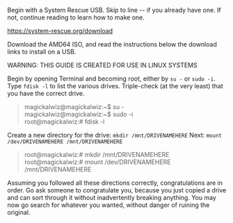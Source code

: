 Begin with a System Rescue USB. Skip to line -- if you already have one. If not, continue reading to learn how to make one.


https://system-rescue.org/download

Download the AMD64 ISO, and read the instructions below the download links to install on a USB.


WARNING: THIS GUIDE IS CREATED FOR USE IN LINUX SYSTEMS

Begin by opening Terminal and becoming root, either by `su -` or `sudo -i`. Type `fdisk -l` to list the various drives. Triple-check (at the very least) that you have the correct drive.

>magickalwiz@magickalwiz:\~$ su -<br />
>magickalwiz@magickalwiz:\~$ sudo -i<br />
>root@magickalwiz:# fdisk -l

Create a new directory for the drive: `mkdir /mnt/DRIVENAMEHERE`
Next: `mount /dev/DRIVENAMEHERE /mnt/DRIVENAMEHERE`

>root@magickalwiz:# mkdir /mnt/DRIVENAMEHERE<br />
>root@magickalwiz:# mount /dev/DRIVENAMEHERE /mnt/DRIVENAMEHERE

Assuming you followed all these directions correctly, congratulations are in order. Go ask someone to congratulate you, because you just copied a drive and can sort through it without inadvertently breaking anything.
You may now go search for whatever you wanted, without danger of ruining the original.
